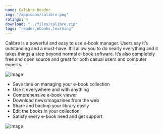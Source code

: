 ```yaml
---
name: Calibre Reader
img: "/appicons/calibre.png"
ratings: 4
download: "../files/calibre.zip"
tags: "reader,ebooks,learning"
---
```


Calibre is a powerful and easy to use e-book manager. Users say it’s outstanding and a must-have. It’ll allow you to do nearly everything and it takes things a step beyond normal e-book software. It’s also completely free and open source and great for both casual users and computer experts.

<img src="../../screenshots/Calibre/calibress2.png" alt="image" >

- Save time on managing your e-book collection
- Use it everywhere and with anything
- Comprehensive e-book viewer
- Download news/magazines from the web
- Share and backup your library easily
- Edit the books in your collection
- Satisfy every e-book need and get support

<img src="../../screenshots/Calibre/calibress1.png" alt="image" >
